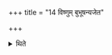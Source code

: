 +++
title = "14 विष्णुम् बुभूषन्यजेत"

+++

<details><summary>थिते</summary>

14. One who desires to obtain glory should offer (the Upāṁśu-offering) to Viṣṇu.
</details>
